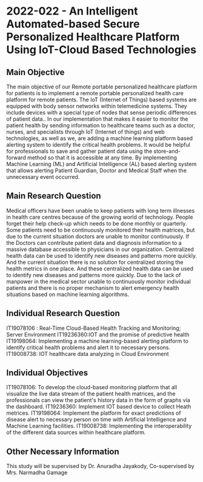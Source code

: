 # 2022-022 - An Intelligent Automated-based Secure Personalized Healthcare Platform Using IoT-Cloud Based Technologies

## Main Objective
The main objective of our Remote portable personalized healthcare platform for patients is to implement a remote portable personalized health care platform for remote patients. The IoT (Internet of Things) based systems are equipped with body sensor networks within telemedicine systems. They include devices with a special type of nodes that sense periodic differences of patient data.. In our implementation that makes it easier to monitor the patient health by sending information to healthcare teams such as a doctor, nurses, and specialists through IoT (Internet of things) and web technologies, as well as we, are adding a machine learning platform based alerting system to identify the critical health problems. It would be helpful for professionals to save and gather patient data using the store-and-forward method so that it is accessible at any time. By implementing Machine Learning (ML) and Artificial Intelligence (AL) based alerting system that allows alerting Patient Guardian, Doctor and Medical Staff when the unnecessary event occurred.

## Main Research Question
Medical officers have been unable to keep patients with long term illnesses in health care centres because of the growing world of technology. People forget their help check-up which needs to be done monthly or quarterly. Some patients need to be continuously monitored their health matrices, but due to the current situation doctors are unable to monitor continuously. If the Doctors can contribute patient data and diagnosis information to a massive database accessible to physicians in our organization. Centralized health data can be used to identify new diseases and patterns more quickly. And the current situation there is no solution for centralized storing the health metrics in one place. And these centralized health data can be used to identify new diseases and patterns more quickly. Due to the lack of manpower in the medical sector unable to continuously monitor individual patients and there is no proper mechanism to alert emergency health situations based on machine learning algorithms.

## Individual Research Question
IT19078106 :  Real-Time Cloud-Based Health Tracking and Monitoring; Server Environment
IT19236360:IOT and the promise of predictive health
IT19198064: Implementing a machine learning-based alerting platform to identify critical health problems and alert it to necessary persons.
IT19008738: IOT healthcare data analyzing in Cloud Environment 

## Individual Objectives
IT19078106: To develop  the cloud-based monitoring platform  that all visualize the live data stream of the patient health matrices, and  the professionals can view the patient's history data in the form of graphs via the dashboard.
IT19236360: Implement IOT based device to collect Heath metrices.
IT19198064:  Implement the platform for exact predictions of disease alert to necessary person on time with Artificial Intelligence and Machine Learning facilities. 
IT19008738: Implementing the interoperability of the different data sources within healthcare platform.


## Other Necessary Information
This study will be supervised by Dr. Anuradha Jayakody, Co-supervised by Mrs. Narmadha Gamage

